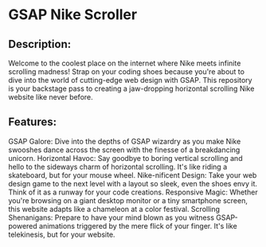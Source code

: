 # GSAP Nike Scroller
## Description:
Welcome to the coolest place on the internet where Nike meets infinite scrolling madness! Strap on your coding shoes because you're about to dive into the world of cutting-edge web design with GSAP. This repository is your backstage pass to creating a jaw-dropping horizontal scrolling Nike website like never before.

## Features:
GSAP Galore: Dive into the depths of GSAP wizardry as you make Nike swooshes dance across the screen with the finesse of a breakdancing unicorn.
Horizontal Havoc: Say goodbye to boring vertical scrolling and hello to the sideways charm of horizontal scrolling. It's like riding a skateboard, but for your mouse wheel.
Nike-nificent Design: Take your web design game to the next level with a layout so sleek, even the shoes envy it. Think of it as a runway for your code creations.
Responsive Magic: Whether you're browsing on a giant desktop monitor or a tiny smartphone screen, this website adapts like a chameleon at a color festival.
Scrolling Shenanigans: Prepare to have your mind blown as you witness GSAP-powered animations triggered by the mere flick of your finger. It's like telekinesis, but for your website.


